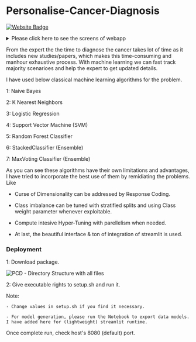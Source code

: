 # Personalise-Cancer-Diagnosis

[![Website Badge](https://img.shields.io/badge/Website-3b5998?style=flat-square&logo=google-chrome&logoColor=white)](https://kmistri-personalise-cancer-diagnosis.streamlit.app/)

<details>
  <summary>Please click here to see the screens of webapp</summary>
  
  ### Screens:
  
  <ol>
  <li>Home:</li>
  <img src="https://user-images.githubusercontent.com/20341930/208598084-5d031500-6ba8-453e-ba54-647fc26156f6.png" width="600" height="400" />

  <li>Introduction:</li>
  <img src="https://user-images.githubusercontent.com/20341930/208598906-561aa576-121f-464e-8076-2ae6e90a50b6.png" width="600" height="400" />

  <li>EDA:</li>
  <p>This is little bit large <a href = "https://drive.google.com/file/d/1mD2-jLS-XOPy16NH19shgW72L8FQjFNc/view?usp=sharing">file</a></p>

  <li>Modelling:</li>
  <ul>
    <li>Model List</li>
    <img src="https://user-images.githubusercontent.com/20341930/208599494-a7d5c090-f870-49f7-82c4-4fd2a740c312.png" width="700" height="600" />

    <li>Hyper Parameter Tuning for each models:</li>
    <img src="https://user-images.githubusercontent.com/20341930/208599561-b2b5b58f-373b-4d5c-ba78-258c0314b410.png" width="700" height="1000" />

    <li>Feature Importance & Deepdive:</li>
    <img src="https://user-images.githubusercontent.com/20341930/208599576-1f157979-42e3-4a87-ba58-677e00cbd859.png" width="700" height="1800" />

    <li>Model Observations:</li>
    <img src="https://user-images.githubusercontent.com/20341930/208599802-8f28d872-ba48-4349-8749-db79fcbc628b.png" width="700" height="600" />

    <li>3D Plots for Multiple parameter tuned:</li>
    <img src="https://user-images.githubusercontent.com/20341930/208599517-96beda8d-9024-4f4e-97c5-44480ce0e692.png" width="700" height="600" />
  </ul>
  <li>Results:</li>
  <img src="https://user-images.githubusercontent.com/20341930/208599151-9890df7a-371f-408f-8434-62d22da0c341.png" width="700" height="600" />
  </ol>
</details>


From the expert the the time to diagnose the cancer takes lot of time as it includes new studies/papers, which makes this time-consuming and manhour exhaustive process. With machine learning we can fast track majority scenarioes and help the expert to get updated details.

I have used below classical machine learning algorithms for the problem.

1: Naive Bayes

2: K Nearest Neighbors

3: Logistic Regression

4: Support Vector Machine (SVM)

5: Random Forest Classifier

6: StackedClassifier (Ensemble)

7: MaxVoting Classifier (Ensemble)

As you can see these algorithms have their own limitations and advantages, I have tried to incorporate the best use of them by remidiating the problems. Like 

- Curse of Dimensionality can be addressed by Response Coding.

- Class imbalance can be tuned with stratified splits and using Class weight parameter whenever exploitable.

- Compute intesive Hyper-Tuning with parellelism when needed.

- At last, the beautiful interface & ton of integration of streamlit is used.

### Deployment

1: Download package.

![PCD - Directory Structure with all files](https://user-images.githubusercontent.com/20341930/208602029-b261f026-5dc2-490a-9990-3963d9a14033.png)

2: Give executable rights to setup.sh and run it.

Note: 

    - Change values in setup.sh if you find it necessary.
    
    - For model generation, please run the Notebook to export data models. I have added here for (lightweight) streamlit runtime.

Once complete run, check host's 8080 (default) port.
